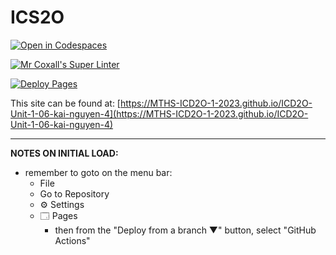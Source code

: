 # ICS2O

[![Open in Codespaces](https://classroom.github.com/assets/launch-codespace-7f7980b617ed060a017424585567c406b6ee15c891e84e1186181d67ecf80aa0.svg)](https://classroom.github.com/open-in-codespaces?assignment_repo_id=13956256)

[![Mr Coxall's Super Linter](https://github.com/MTHS-ICD2O-1-2023/ICD2O-Unit-1-06-kai-nguyen-4/workflows/Mr%20Coxall's%20Super%20Linter/badge.svg)](https://github.com/MTHS-ICD2O-1-2023/ICD2O-Unit-1-06-kai-nguyen-4/actions)

[![Deploy Pages](https://github.com/MTHS-ICD2O-1-2023/ICD2O-Unit-1-06-kai-nguyen-4/workflows/Deploy%20Pages/badge.svg)](https://github.com/MTHS-ICD2O-1-2023/ICD2O-Unit-1-06-kai-nguyen-4/actions)

This site can be found at: [https://MTHS-ICD2O-1-2023.github.io/ICD2O-Unit-1-06-kai-nguyen-4](https://MTHS-ICD2O-1-2023.github.io/ICD2O-Unit-1-06-kai-nguyen-4)

---

**NOTES ON INITIAL LOAD:**
- remember to goto on the menu bar:
  - File
  - Go to Repository
  - ⚙ Settings
  - 🗔 Pages
    - then from the "Deploy from a branch ▼" button, select "GitHub Actions"
